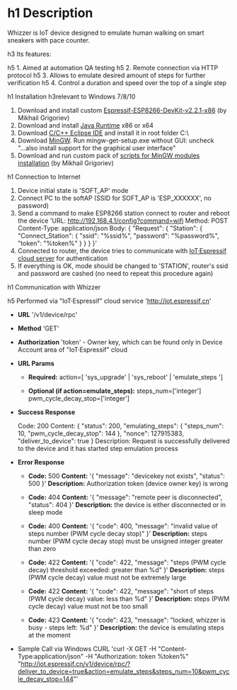 h1 Description
=====================
Whizzer is IoT device designed to emulate human walking on smart sneakers with pace counter.

h3 Its features:

h5 1. Aimed at automation QA testing
h5 2. Remote connection via HTTP protocol
h5 3. Allows to emulate desired amount of steps for further verification
h5 4. Control a duration and speed over the top of a single step

h1 Installation
h3relevant to Windows 7/8/10

1. Download and install custom [Espressif-ESP8266-DevKit-v2.2.1-x86](http://dl.programs74.ru/get.php?file=EspressifESP8266DevKit) (by Mikhail Grigoriev)
2. Download and install [Java Runtime](http://www.oracle.com/technetwork/java/javase/downloads/index.html) x86 or x64
3. Download [C/C++ Eclipse IDE](https://eclipse.org/downloads/packages/eclipse-ide-cc-developers/oxygenr) and install it in root folder C:\
4. Download [MinGW](http://sourceforge.net/projects/mingw/files/Installer/). Run mingw-get-setup.exe without GUI: uncheck "...also install support for the graphical user interface"
5. Download and run custom pack of [scripts for MinGW modules installation](http://dl.programs74.ru/get.php?file=EspressifESP8266DevKitAddon) (by Mikhail Grigoriev)

h1 Connection to Internet

1. Device initial state is 'SOFT_AP' mode
2. Connect PC to the softAP (SSID for SOFT_AP is 'ESP_XXXXXX', no password)
3. Send a command to make ESP8266 station connect to router and reboot the device
	'URL:			http://192.168.4.1/config?command=wifi
	Method:			POST
	Content-Type:	application/json
	Body: 			{ "Request": 
						{ "Station":
							{ "Connect_Station": 
								{ "ssid": "%ssid%",
								  "password": "%password%",
								  "token": "%token%" 
								}
							}
						}
					}'
4. Connected to router, the device tries to communicate with [IoT·Espressif cloud server](http://iot.espressif.cn) for authentication
5. If everything is OK, mode should be changed to 'STATION', router's ssid and password are cashed (no need to repeat this procedure again)

h1 Communication with Whizzer

h5 Performed via "IoT·Espressif" cloud service '<http://iot.espressif.cn>'

* **URL**
	'/v1/device/rpc'

* **Method**
	'GET'

* **Authorization**
	'token' - Owner key, which can be found only in Device Account area of "IoT·Espressif" cloud

* **URL Params**
	
	* **Required:**
	  action=[ 'sys_upgrade' | 'sys_reboot' | 'emulate_steps ']
	
	* **Optional (if action=emulate_steps):**
	  steps_num=['integer']
	  pwm_cycle_decay_stop=['integer']

* **Success Response**

    Code: 200
    Content:  { "status": 200,
				"emulating_steps": {
					"steps_num": 10,
					"pwm_cycle_decay_stop": 144 },
				"nonce": 127915383,
				"deliver_to_device": true }
	Description: Request is successfully delivered to the device and it has started step emulation process
	
* **Error Response**
	
	* **Code:** 500
	  **Content:** '{ "message": "devicekey not exists", "status": 500 }'
	  **Description:** Authorization token (device owner key) is wrong
	
	* **Code:** 404
	  **Content:** '{ "message": "remote peer is disconnected", "status": 404 }'
	  **Description:** the device is either disconnected or in sleep mode
	
	* **Code:** 400
	  **Content:** '{ "code": 400, "message": "invalid value of steps number (PWM cycle decay stop)" }'
	  **Description:** steps number (PWM cycle decay stop) must be unsigned integer greater than zero
	
	* **Code:** 422
	  **Content:** '{ "code": 422, "message": "steps (PWM cycle decay) threshold exceeded: greater than %d" }'
	  **Description:** steps (PWM cycle decay) value must not be extremely large
	
	* **Code:** 422
	  **Content:** '{ "code": 422, "message": "short of steps (PWM cycle decay) value: less than %d" }'
	  **Description:** steps (PWM cycle decay) value must not be too small

	* **Code:** 423
	  **Content:** '{ "code": 423, "message": "locked, whizzer is busy - steps left: %d" }'
	  **Description:** the device is emulating steps at the moment

* Sample Call via Windows CURL
	'curl -X GET -H 
	"Content-Type:application/json" 
	-H "Authorization: token %token%" 
	"http://iot.espressif.cn/v1/device/rpc/?deliver_to_device=true&action=emulate_steps&steps_num=10&pwm_cycle_decay_stop=144"'
